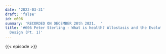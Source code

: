 ```yaml
---
date: '2022-03-31'
draft: 'false'
id: e606
summary: 'RECORDED ON DECEMBER 20th 2021.  '
title: '#606 Peter Sterling - What is health? Allostasis and the Evolution of Human
  Design (Pt. 1)'
---
```

{{< episode >}}
